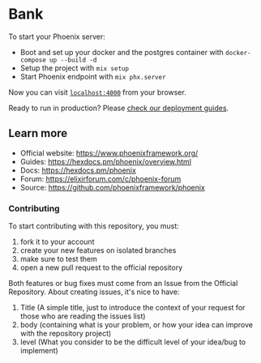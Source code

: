 # Bank

To start your Phoenix server:

  * Boot and set up your docker and the postgres container with `docker-compose up --build -d`
  * Setup the project with `mix setup`
  * Start Phoenix endpoint with `mix phx.server`

Now you can visit [`localhost:4000`](http://localhost:4000) from your browser.

Ready to run in production? Please [check our deployment guides](https://hexdocs.pm/phoenix/deployment.html).

## Learn more

  * Official website: https://www.phoenixframework.org/
  * Guides: https://hexdocs.pm/phoenix/overview.html
  * Docs: https://hexdocs.pm/phoenix
  * Forum: https://elixirforum.com/c/phoenix-forum
  * Source: https://github.com/phoenixframework/phoenix

### Contributing

To start contributing with this repository, you must: 

1. fork it to your account
2. create your new features on isolated branches
3. make sure to test them
4. open a new pull request to the official repository

Both features or bug fixes must come from an Issue from the Official Repository.
About creating issues, it's nice to have:

1. Title (A simple title, just to introduce the context of your request for those who are reading the issues list)
2. body (containing what is your problem, or how your idea can improve with the repository project)
3. level (What you consider to be the difficult level of your idea/bug to implement)